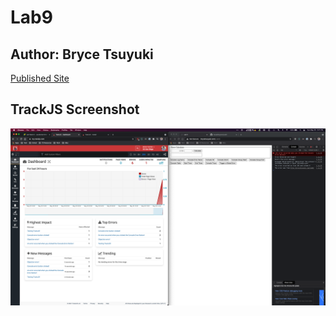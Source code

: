 # Lab9

## Author: Bryce Tsuyuki

[Published Site](http://brycetsuyuki.com/Lab9/)

## TrackJS Screenshot

![TrackJS Screenshot](part5-screenshot.png)